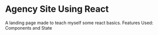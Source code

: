 # Agency Site Using React

A landing page made to teach myself some react basics.
Features Used: Components and State

